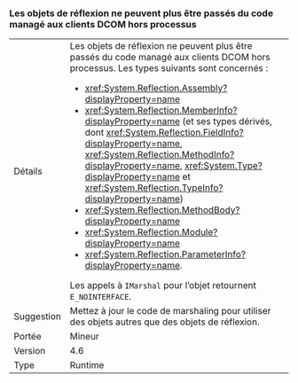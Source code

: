 ### <a name="reflection-objects-can-no-longer-be-passed-from-managed-code-to-out-of-process-dcom-clients"></a>Les objets de réflexion ne peuvent plus être passés du code managé aux clients DCOM hors processus

|   |   |
|---|---|
|Détails|Les objets de réflexion ne peuvent plus être passés du code managé aux clients DCOM hors processus. Les types suivants sont concernés :<ul><li><xref:System.Reflection.Assembly?displayProperty=name></li><li><xref:System.Reflection.MemberInfo?displayProperty=name> (et ses types dérivés, dont <xref:System.Reflection.FieldInfo?displayProperty=name>, <xref:System.Reflection.MethodInfo?displayProperty=name>, <xref:System.Type?displayProperty=name> et <xref:System.Reflection.TypeInfo?displayProperty=name>)</li><li><xref:System.Reflection.MethodBody?displayProperty=name></li><li><xref:System.Reflection.Module?displayProperty=name></li><li><xref:System.Reflection.ParameterInfo?displayProperty=name>.</li></ul>Les appels à <code>IMarshal</code> pour l’objet retournent <code>E_NOINTERFACE</code>.|
|Suggestion|Mettez à jour le code de marshaling pour utiliser des objets autres que des objets de réflexion.|
|Portée|Mineur|
|Version|4.6|
|Type|Runtime|

